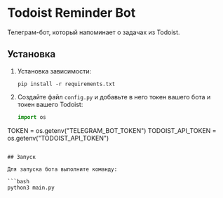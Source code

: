 # Todoist Reminder Bot

Телеграм-бот, который напоминает о задачах из Todoist.

## Установка

1. Установка зависимости:

   ```
   pip install -r requirements.txt
   ```

2. Создайте файл `config.py` и добавьте в него токен вашего бота и токен вашего Todoist:
   ```python
   import os
   ```

TOKEN = os.getenv("TELEGRAM_BOT_TOKEN")
TODOIST_API_TOKEN = os.getenv("TODOIST_API_TOKEN")

````

## Запуск

Для запуска бота выполните команду:

```bash
python3 main.py
````
